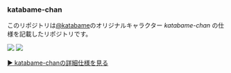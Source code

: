 ### katabame-chan
このリポジトリは[@katabame](https://twitter.com/katabame)のオリジナルキャラクター _katabame-chan_ の仕様を記載したリポジトリです。

[![](https://img.shields.io/badge/現行バージョン-1.2-lightgrey.svg?style=for-the-badge)](/releases)
[![](https://img.shields.io/badge/ライセンス-CC%20BY--NC--SA%204.0-lightgrey.svg?style=for-the-badge)](license.md)

[▶ katabame-chanの詳細仕様を見る](katabame-chan.md)  
